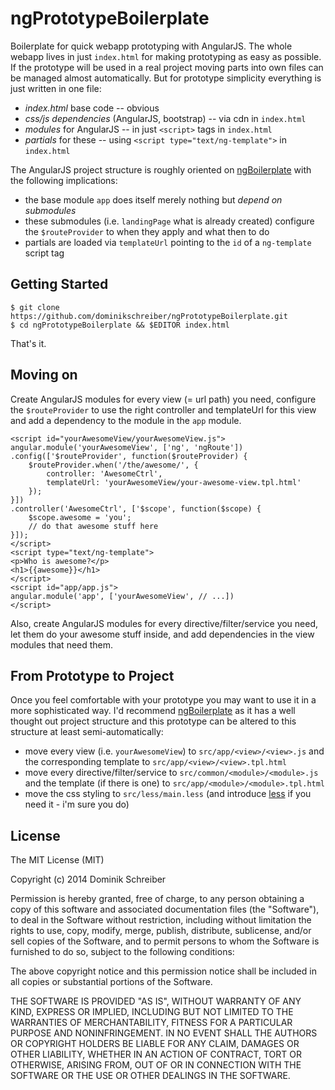 ngPrototypeBoilerplate
======================

Boilerplate for quick webapp prototyping with AngularJS. The whole webapp lives in just `index.html` for making prototyping as easy as possible. If the prototype will be used in a real project moving parts into own files can be managed almost automatically. But for prototype simplicity everything is just written in one file:

* *index.html* base code -- obvious
* *css/js dependencies* (AngularJS, bootstrap) -- via cdn in `index.html`
* *modules* for AngularJS -- in just `<script>` tags in `index.html`
* *partials* for these -- using `<script type="text/ng-template">` in `index.html`

The AngularJS project structure is roughly oriented on [ngBoilerplate](http://joshdmiller.github.io/ng-boilerplate/) with the following implications:

* the base module `app` does itself merely nothing but *depend on submodules*
* these submodules (i.e. `landingPage` what is already created) configure the `$routeProvider` to when they apply and what then to do
* partials are loaded via `templateUrl` pointing to the `id` of a `ng-template` script tag

Getting Started
---------------

    $ git clone https://github.com/dominikschreiber/ngPrototypeBoilerplate.git
	$ cd ngPrototypeBoilerplate && $EDITOR index.html
	
That's it.

Moving on
---------

Create AngularJS modules for every view (= url path) you need, configure the `$routeProvider` to use the right controller and templateUrl for this view and add a dependency to the module in the `app` module.

    <script id="yourAwesomeView/yourAwesomeView.js">
    angular.module('yourAwesomeView', ['ng', 'ngRoute'])
	.config(['$routeProvider', function($routeProvider) {
		$routeProvider.when('/the/awesome/', {
			controller: 'AwesomeCtrl',
			templateUrl: 'yourAwesomeView/your-awesome-view.tpl.html'
		});
	}])
	.controller('AwesomeCtrl', ['$scope', function($scope) {
		$scope.awesome = 'you';
		// do that awesome stuff here
	}]);
	</script>
	<script type="text/ng-template">
	<p>Who is awesome?</p>
	<h1>{{awesome}}</h1>
	</script>
	<script id="app/app.js">
	angular.module('app', ['yourAwesomeView', // ...])
	</script>

Also, create AngularJS modules for every directive/filter/service you need, let them do your awesome stuff inside, and add dependencies in the view modules that need them.

From Prototype to Project
-------------------------

Once you feel comfortable with your prototype you may want to use it in a more sophisticated way. I'd recommend [ngBoilerplate](http://joshdmiller.github.io/ng-boilerplate) as it has a well thought out project structure and this prototype can be altered to this structure at least semi-automatically:

* move every view (i.e. `yourAwesomeView`) to `src/app/<view>/<view>.js` and the corresponding template to `src/app/<view>/<view>.tpl.html`
* move every directive/filter/service to `src/common/<module>/<module>.js` and the template (if there is one) to `src/app/<module>/<module>.tpl.html`
* move the css styling to `src/less/main.less` (and introduce [less](http://lesscss.org/) if you need it - i'm sure you do)

License
-------

The MIT License (MIT)

Copyright (c) 2014 Dominik Schreiber

Permission is hereby granted, free of charge, to any person obtaining a copy
of this software and associated documentation files (the "Software"), to deal
in the Software without restriction, including without limitation the rights
to use, copy, modify, merge, publish, distribute, sublicense, and/or sell
copies of the Software, and to permit persons to whom the Software is
furnished to do so, subject to the following conditions:

The above copyright notice and this permission notice shall be included in all
copies or substantial portions of the Software.

THE SOFTWARE IS PROVIDED "AS IS", WITHOUT WARRANTY OF ANY KIND, EXPRESS OR
IMPLIED, INCLUDING BUT NOT LIMITED TO THE WARRANTIES OF MERCHANTABILITY,
FITNESS FOR A PARTICULAR PURPOSE AND NONINFRINGEMENT. IN NO EVENT SHALL THE
AUTHORS OR COPYRIGHT HOLDERS BE LIABLE FOR ANY CLAIM, DAMAGES OR OTHER
LIABILITY, WHETHER IN AN ACTION OF CONTRACT, TORT OR OTHERWISE, ARISING FROM,
OUT OF OR IN CONNECTION WITH THE SOFTWARE OR THE USE OR OTHER DEALINGS IN THE
SOFTWARE.